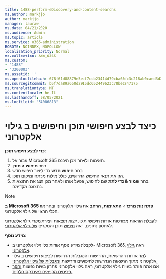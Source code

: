 ```yaml
---
title: 1488-perform-eDiscovery-and-content-searchs
ms.author: markjjo
author: markjjo
manager: lauraw
ms.date: 04/21/2020
ms.audience: Admin
ms.topic: article
ms.service: o365-administration
ROBOTS: NOINDEX, NOFOLLOW
localization_priority: Normal
ms.collection: Adm_O365
ms.custom:
- "1488"
- "3200003"
ms.assetid: ''
ms.openlocfilehash: 678f61d88879e5ecf7ccb23414d79cba66dc3c218ab0caed3d2957d863e0596b
ms.sourcegitcommit: b5f7da89a650d2915dc652449623c78be6247175
ms.translationtype: MT
ms.contentlocale: he-IL
ms.lasthandoff: 08/05/2021
ms.locfileid: "54086813"
---
```

# <a name="how-to-perform-content-searches-and-ediscovery-searches"></a>כיצד לבצע חיפושי תוכן וחיפושים ב גילוי אלקטרוני

**כדי לבצע חיפוש תוכן**:

1. עבור אל Microsoft 365 תאימות ולאחר מכן היכנס.
2. בחר **חיפוש > תוכן**.
3. בחר **חיפוש חדש** כדי ליצור חיפוש חדש.
4. הזן את תנאי החיפוש הדרושים, כולל מילות מפתח ומיקום תוכן.
5. בחר **שמור & כדי לתת** שם לחיפוש, הפעל אותו ולאחר מכן הצג את התוצאות בתצוגה מקדימה.

> [!NOTE]
> **ב Microsoft 365 פתרונות מרכז**  >  **התאימות,** **הרחב** את גילוי אלקטרוני ובחר את הכלי הרצוי של גילוי אלקטרוני.

לקבלת הוראות מפורטות אודות חיפושי תוכן, ייצוא תוצאות ויצירת מקרי גילוי אלקטרוני לאחסון נתונים, ראה [חיפוש](/microsoft-365/compliance/content-search) תוכן והמקרים [של גילוי אלקטרוני](/microsoft-365/compliance/ediscovery-cases).

**מידע נוסף**:

- לקבלת מידע נוסף אודות כלי גילוי אלקטרוני ב- Microsoft 365, ראה [גילוי אלקטרוני](/microsoft-365/compliance/ediscovery).
- למד אודות ההרשאות, הדרישות והמגבלות הדרושות לביצוע חיפושים ב גילוי אלקטרוני מתוך הרשאות הנדרשות לחיפושים ודרישות [ומגבלות של גילוי אלקטרוני.](/microsoft-365/compliance/limits-for-content-search) [](/microsoft-365/compliance/assign-ediscovery-permissions)
- אם אתה פותר בעיות גילוי אלקטרוני, ראה גילוי אלקטרוני פתרון בעיות נפוצות [וחקר](/microsoft-365/compliance/ediscovery-troubleshooting-common-issues) [פריטים הקיימים באינדקס חלקית.](/microsoft-365/compliance/investigating-partially-indexed-items-in-ediscovery)
